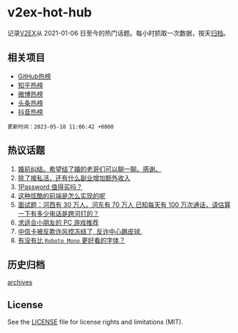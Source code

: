 # v2ex-hot-hub

 记录[V2EX](https://www.v2ex.com/)从 2021-01-06 日至今的热门话题。每小时抓取一次数据，按天[归档](archives)。
 
 ## 相关项目

- [GitHub热榜](https://github.com/snaildev/github-hot-hub)
- [知乎热榜](https://github.com/snaildev/zhihu-hot-hub)
- [微博热榜](https://github.com/snaildev/weibo-hot-hub)
- [头条热榜](https://github.com/snaildev/toutiao-hot-hub)
- [抖音热榜](https://github.com/snaildev/douyin-hot-hub)


 `更新时间：2023-05-18 11:06:42 +0800`

## 热议话题

1. [婚前纠结。希望结了婚的老哥们可以聊一聊。感谢。](https://www.v2ex.com/t/940833)
1. [除了接私活，还有什么副业增加额外收入](https://www.v2ex.com/t/940645)
1. [1Password 值得买吗？](https://www.v2ex.com/t/940806)
1. [这种炫酷的前端是怎么实现的呢](https://www.v2ex.com/t/940640)
1. [面试题：河西有 30 万人，河东有 70 万人 已知每天有 100 万次通话，请估算一下有多少电话是跨河打的？](https://www.v2ex.com/t/940777)
1. [求适合小朋友的 PC 游戏推荐](https://www.v2ex.com/t/940717)
1. [中信卡被反欺诈风控冻结了, 反诈中心踢皮球.](https://www.v2ex.com/t/940779)
1. [有没有比 `Roboto Mono` 更好看的字体？](https://www.v2ex.com/t/940675)

## 历史归档

[archives](archives)

## License

See the [LICENSE](LICENSE) file for license rights and limitations (MIT).
